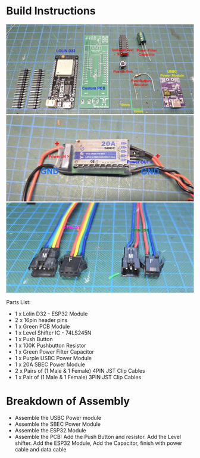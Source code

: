 # Build Instructions
![Parts](https://github.com/leonyuhanov/ESP32_RGBW_ArtNet/blob/main/Module%20Build%20Documentation/Parts1of2.jpg)
![SBEC](https://github.com/leonyuhanov/ESP32_RGBW_ArtNet/blob/main/Module%20Build%20Documentation/sbec.jpg)
![JST Cables](https://github.com/leonyuhanov/ESP32_RGBW_ArtNet/blob/main/Module%20Build%20Documentation/jst.jpg)

Parts List:
-  1 x Lolin D32 - ESP32 Module
-  2 x 16pin header pins
-  1 x Green PCB Module
-  1 x Level Shifter IC - 74LS245N
-  1 x Push Button
-  1 x 100K Pushbutton Resistor
-  1 x Green Power Filter Capacitor
-  1 x Purple USBC Power Module
-  1 x 20A SBEC Power Module
-  2 x Pairs of (1 Male & 1 Female) 4PIN JST Clip Cables
-  1 x Pair of (1 Male & 1 Female) 3PIN JST Clip Cables

# Breakdown of Assembly

- Assemble the USBC Power module
- Assemble the SBEC Power Module
- Assemble the ESP32 Module
- Assemble the PCB: Add the Push Button and resistor. Add the Level shifter. Add the ESP32 Module, Add the Capacitor, finish with power cable and data cable

  
  
